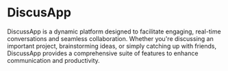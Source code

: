 # DiscusApp
DiscussApp is a dynamic platform designed to facilitate engaging, real-time conversations and seamless collaboration. Whether you're discussing an important project, brainstorming ideas, or simply catching up with friends, DiscussApp provides a comprehensive suite of features to enhance communication and productivity.

